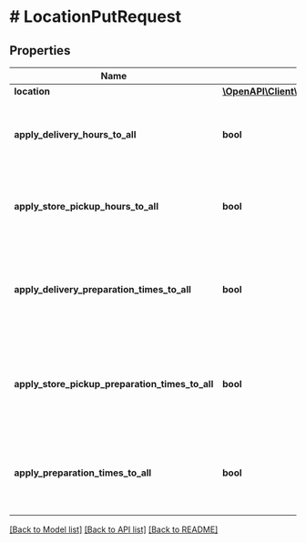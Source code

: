 # # LocationPutRequest

## Properties

Name | Type | Description | Notes
------------ | ------------- | ------------- | -------------
**location** | [**\OpenAPI\Client\Model\LocationPutRequestLocation**](LocationPutRequestLocation.md) |  |
**apply_delivery_hours_to_all** | **bool** | Whether to apply the delivery collection hours to all locations | [optional]
**apply_store_pickup_hours_to_all** | **bool** | Whether to apply the store pickup hours to all locations | [optional]
**apply_delivery_preparation_times_to_all** | **bool** | Whether to apply the preparation times (+ cutoff hour) to all delivery locations | [optional]
**apply_store_pickup_preparation_times_to_all** | **bool** | Whether to apply the preparation times (+ cutoff hour) to all store pickup locations | [optional]
**apply_preparation_times_to_all** | **bool** | Whether to apply the preparation times (+ cutoff hour) to all locations | [optional]

[[Back to Model list]](../../README.md#models) [[Back to API list]](../../README.md#endpoints) [[Back to README]](../../README.md)
